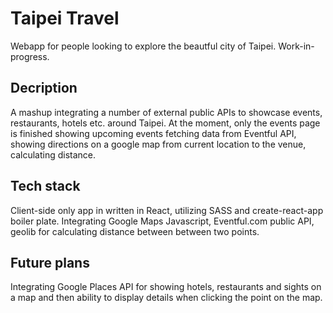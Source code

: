 # Taipei Travel

Webapp for people looking to explore the beautful city of Taipei.
Work-in-progress.

## Decription

A mashup integrating a number of external public APIs to showcase events, restaurants, hotels etc. around Taipei. At the moment, only the events page is finished showing upcoming events fetching data from Eventful API, showing directions on a google map from current location to the venue, calculating distance.

## Tech stack

Client-side only app in written in React, utilizing SASS and create-react-app boiler plate.
Integrating Google Maps Javascript, Eventful.com public API, geolib for calculating distance between between two points.

## Future plans

Integrating Google Places API for showing hotels, restaurants and sights on a map and then ability to display details when clicking the point on the map.
